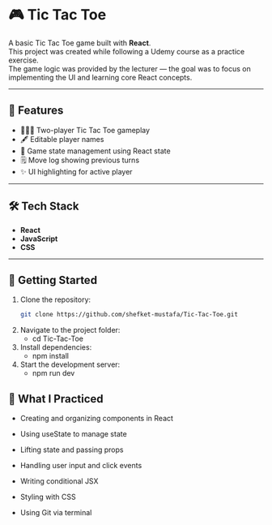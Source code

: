 # 🎮 Tic Tac Toe

A basic Tic Tac Toe game built with **React**.  
This project was created while following a Udemy course as a practice exercise.  
The game logic was provided by the lecturer — the goal was to focus on implementing the UI and learning core React concepts.

---

## 📌 Features

- 🧑‍🤝‍🧑 Two-player Tic Tac Toe gameplay  
- 🖋️ Editable player names  
- 🧠 Game state management using React state  
- 🗒️ Move log showing previous turns  
- ✨ UI highlighting for active player  

---

## 🛠️ Tech Stack

- **React**  
- **JavaScript**  
- **CSS**

---

## 🚀 Getting Started

1. Clone the repository:  
   ```bash
   git clone https://github.com/shefket-mustafa/Tic-Tac-Toe.git
2. Navigate to the project folder:
   - cd Tic-Tac-Toe
3. Install dependencies:
   - npm install
4. Start the development server:
   - npm run dev

## 🎯 What I Practiced

- Creating and organizing components in React

- Using useState to manage state

- Lifting state and passing props

- Handling user input and click events

- Writing conditional JSX

- Styling with CSS

- Using Git via terminal




